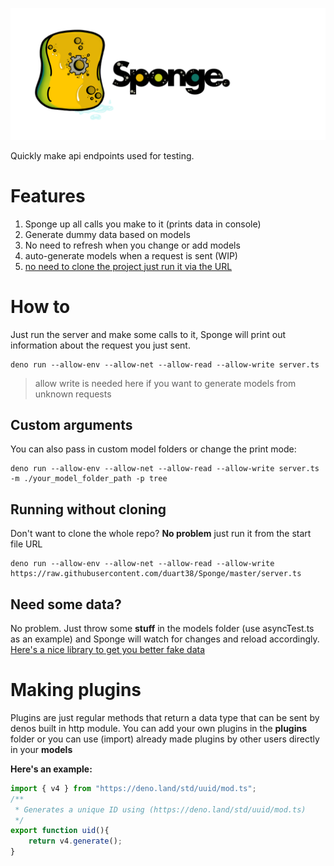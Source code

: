 ![alt text](https://github.com/duart38/Sponge/blob/master/logo.png "logo")

Quickly make api endpoints used for testing.

# Features
1. Sponge up all calls you make to it (prints data in console)
2. Generate dummy data based on models
3. No need to refresh when you change or add models
4. auto-generate models when a request is sent (WIP)
5. [no need to clone the project just run it via the URL](#rwc)

# How to
Just run the server and make some calls to it, Sponge will print out information about the request you just sent.
```Shell
deno run --allow-env --allow-net --allow-read --allow-write server.ts
```
> allow write is needed here if you want to generate models from unknown requests

## Custom arguments
You can also pass in custom model folders or change the print mode:
```Shell
deno run --allow-env --allow-net --allow-read --allow-write server.ts -m ./your_model_folder_path -p tree
```

## <a name="rwc"></a>Running without cloning
Don't want to clone the whole repo? **No problem** just run it from the start file URL
```Shell
deno run --allow-env --allow-net --allow-read --allow-write https://raw.githubusercontent.com/duart38/Sponge/master/server.ts
```

## Need some data?
No problem. Just throw some **stuff** in the models folder (use asyncTest.ts as an example) and Sponge will watch for changes and reload accordingly.
[Here's a nice library to get you better fake data](https://deno.land/x/deno_faker)


# Making plugins
Plugins are just regular methods that return a data type that can be sent by denos built in http module.
You can add your own plugins in the **plugins** folder or you can use (import) already made plugins by other users directly in your **models**

**Here's an example:**

```javascript
import { v4 } from "https://deno.land/std/uuid/mod.ts";
/**
 * Generates a unique ID using (https://deno.land/std/uuid/mod.ts)
 */
export function uid(){
    return v4.generate();
}
```
